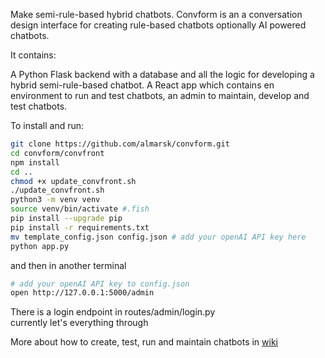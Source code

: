 Make semi-rule-based hybrid chatbots.
Convform is an a conversation design interface for creating rule-based chatbots optionally AI powered chatbots.

It contains:

A Python Flask backend with a database and all the logic for developing a hybrid semi-rule-based chatbot.
A React app which contains en environment to run and test chatbots, an admin to maintain, develop and test chatbots.

To install and run:

```sh
git clone https://github.com/almarsk/convform.git
cd convform/convfront
npm install
cd ..
chmod +x update_convfront.sh
./update_convfront.sh
python3 -m venv venv
source venv/bin/activate #.fish
pip install --upgrade pip
pip install -r requirements.txt
mv template_config.json config.json # add your openAI API key here
python app.py
```

and then in another terminal

```sh
# add your openAI API key to config.json
open http://127.0.0.1:5000/admin
```

There is a login endpoint in routes/admin/login.py\
currently let's everything through

More about how to create, test, run and maintain chatbots in [wiki](https://github.com/almarsk/convform/wiki)
